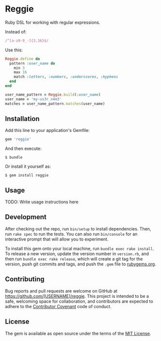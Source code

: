 # Reggie

Ruby DSL for working with regular expressions.

Instead of:
```ruby
/^[a-z0-9_-]{3,16}$/
```
Use this:
```ruby
Reggie.define do
  pattern :user_name do
    min 3
    max 16
    match :letters, :numbers, :underscores, :hyphens
  end
end

user_name_pattern = Reggie.build(:user_name)
user_name = 'my-us3r_n4m3'
matches = user_name_pattern.matches(user_name)
```

## Installation

Add this line to your application's Gemfile:

```ruby
gem 'reggie'
```

And then execute:

    $ bundle

Or install it yourself as:

    $ gem install reggie

## Usage

TODO: Write usage instructions here

## Development

After checking out the repo, run `bin/setup` to install dependencies. Then, run `rake spec` to run the tests. You can also run `bin/console` for an interactive prompt that will allow you to experiment.

To install this gem onto your local machine, run `bundle exec rake install`. To release a new version, update the version number in `version.rb`, and then run `bundle exec rake release`, which will create a git tag for the version, push git commits and tags, and push the `.gem` file to [rubygems.org](https://rubygems.org).

## Contributing

Bug reports and pull requests are welcome on GitHub at https://github.com/[USERNAME]/reggie. This project is intended to be a safe, welcoming space for collaboration, and contributors are expected to adhere to the [Contributor Covenant](http://contributor-covenant.org) code of conduct.


## License

The gem is available as open source under the terms of the [MIT License](http://opensource.org/licenses/MIT).
